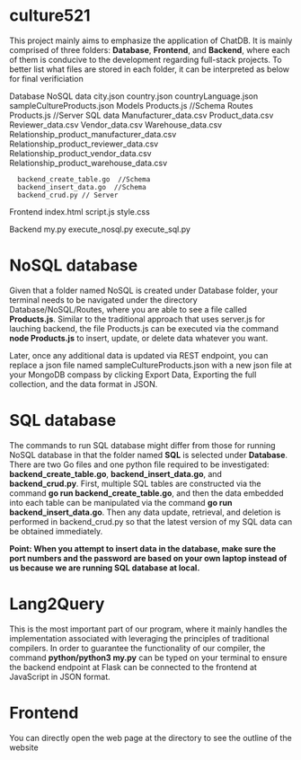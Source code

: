 # culture521
This project mainly aims to emphasize the application of ChatDB. It is mainly comprised of three folders: **Database**, **Frontend**, and **Backend**, where each of them is conducive to the development regarding full-stack projects. To better list what files are stored in each folder, it can be interpreted as below for final verificiation

Database
    NoSQL
      data 
        city.json
        country.json
        countryLanguage.json
        sampleCultureProducts.json
      Models
        Products.js //Schema
      Routes
        Products.js //Server
    SQL
      data
         Manufacturer_data.csv
         Product_data.csv
         Reviewer_data.csv
         Vendor_data.csv
         Warehouse_data.csv
         Relationship_product_manufacturer_data.csv
         Relationship_product_reviewer_data.csv
         Relationship_product_vendor_data.csv
         Relationship_product_warehouse_data.csv
         
      backend_create_table.go  //Schema
      backend_insert_data.go  //Schema
      backend_crud.py // Server

Frontend
    index.html
    script.js
    style.css

Backend
   my.py
   execute_nosql.py
   execute_sql.py




# NoSQL database
Given that a folder named NoSQL is created under Database folder, your terminal needs to be navigated under the directory Database/NoSQL/Routes, where you are able to see a file called **Products.js**. Similar to the traditional approach that uses server.js for lauching backend, the file Products.js can be executed via the command **node Products.js** to insert, update, or delete data whatever you want.

Later, once any additional data is updated via REST endpoint, you can replace a json file named sampleCultureProducts.json with a new json file at your MongoDB compass by clicking Export Data, Exporting the full collection, and the data format in JSON. 

# SQL database
The commands to run SQL database might differ from those for running NoSQL database in that the folder named **SQL** is selected under **Database**. There are two Go files and one python file required to be investigated: **backend_create_table.go**, **backend_insert_data.go**, and **backend_crud.py**. First, multiple SQL tables are constructed via the command **go run backend_create_table.go**, and then the data embedded into each table can be manipulated via the command **go run backend_insert_data.go**. Then any data update, retrieval, and deletion is performed in backend_crud.py so that the latest version of my SQL data can be obtained immediately.

**Point: When you attempt to insert data in the database, make sure the port numbers and the password are based on your own laptop instead of us because we are running SQL database at local.**


# Lang2Query
This is the most important part of our program, where it mainly handles the implementation associated with leveraging the principles of traditional compilers. In order to guarantee the functionality of our compiler, the command **python/python3 my.py** can be typed on your terminal to ensure the backend endpoint at Flask can be connected to the frontend at JavaScript in JSON format.  


# Frontend
You can directly open the web page at the directory to see the outline of the website
